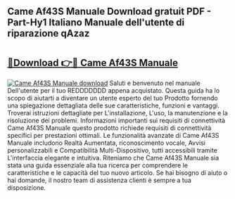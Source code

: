 ## Came Af43S Manuale Download gratuit PDF - Part-Hy1 Italiano Manuale dell'utente di riparazione qAzaz

# <h2><a href="http://dfeexp.blite.top/?on=Came+Af43S+Manuale">🔗Download 👉🔴 Came Af43S Manuale</a></h2>

[![Came Af43S Manuale download](https://i.imgur.com/lujVjoI.png)](http://dfeexp.blite.top/?on=Came+Af43S+Manuale)
Saluti e benvenuto nel manuale Dell'utente per il tuo REDDDDDDD appena acquistato. Questa guida ha lo scopo di aiutarti a diventare un utente esperto del tuo Prodotto fornendo una spiegazione dettagliata delle sue caratteristiche, funzioni e vantaggi. Troverai istruzioni dettagliate per L'installazione, L'uso, la manutenzione e la risoluzione dei problemi. Informazioni importanti sui requisiti di connettività Came Af43S Manuale questo prodotto richiede requisiti di connettività specifici per prestazioni ottimali. Le funzionalità avanzate di Came Af43S Manuale includono Realtà Aumentata, riconoscimento vocale, Avvisi personalizzabili e Compatibilità Multi-Dispositivo, tutti accessibili tramite L'interfaccia elegante e intuitiva. Riteniamo che Came Af43S Manuale sia stata una guida essenziale alla tua ricerca per comprendere le caratteristiche e le capacità del tuo nuovo articolo. Se hai bisogno di aiuto o hai domande, il nostro team di assistenza clienti è sempre a tua disposizione.
